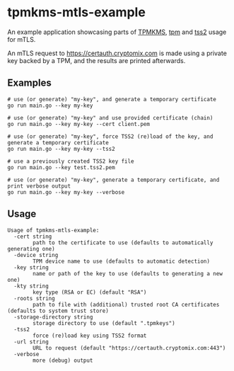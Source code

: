 # tpmkms-mtls-example

An example application showcasing parts of [TPMKMS](https://github.com/smallstep/crypto/tree/master/kms/tpmkms), [tpm](https://github.com/smallstep/crypto/tree/master/tpm) and [tss2](https://github.com/smallstep/crypto/tree/master/tpm/tss2) usage for mTLS.

An mTLS request to https://certauth.cryptomix.com is made using a private key backed by a TPM, and the results are printed afterwards.

## Examples

```console
# use (or generate) "my-key", and generate a temporary certificate
go run main.go --key my-key

# use (or generate) "my-key" and use provided certificate (chain)
go run main.go --key my-key --cert client.pem

# use (or generate) "my-key", force TSS2 (re)load of the key, and generate a temporary certificate
go run main.go --key my-key --tss2

# use a previously created TSS2 key file
go run main.go --key test.tss2.pem

# use (or generate) "my-key", generate a temporary certificate, and print verbose output
go run main.go --key my-key --verbose
```

## Usage

```console
Usage of tpmkms-mtls-example:
  -cert string
    	path to the certificate to use (defaults to automatically generating one)
  -device string
    	TPM device name to use (defaults to automatic detection)
  -key string
    	name or path of the key to use (defaults to generating a new one)
  -kty string
    	key type (RSA or EC) (default "RSA")
  -roots string
    	path to file with (additional) trusted root CA certificates (defaults to system trust store)
  -storage-directory string
    	storage directory to use (default ".tpmkeys")
  -tss2
    	force (re)load key using TSS2 format
  -url string
    	URL to request (default "https://certauth.cryptomix.com:443")
  -verbose
    	more (debug) output
```